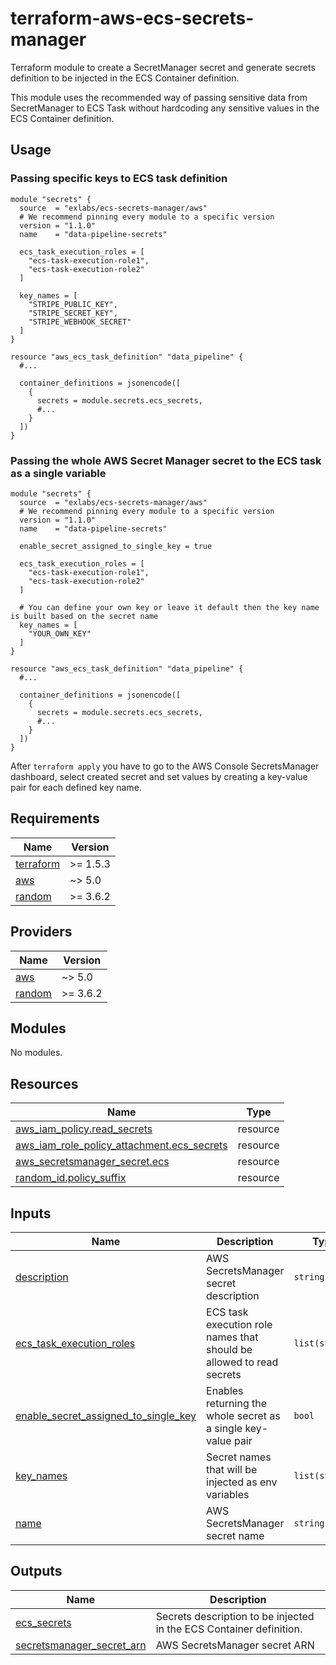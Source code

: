 # terraform-aws-ecs-secrets-manager

Terraform module to create a SecretManager secret and generate secrets definition to be injected in the ECS Container definition.

This module uses the recommended way of passing sensitive data from SecretManager to ECS Task without hardcoding any sensitive values in the ECS Container definition.

## Usage

### Passing specific keys to ECS task definition
```hcl
module "secrets" {
  source  = "exlabs/ecs-secrets-manager/aws"
  # We recommend pinning every module to a specific version
  version = "1.1.0"
  name    = "data-pipeline-secrets"

  ecs_task_execution_roles = [
    "ecs-task-execution-role1",
    "ecs-task-execution-role2"
  ]

  key_names = [
    "STRIPE_PUBLIC_KEY",
    "STRIPE_SECRET_KEY",
    "STRIPE_WEBHOOK_SECRET"
  ]
}

resource "aws_ecs_task_definition" "data_pipeline" {
  #...

  container_definitions = jsonencode([
    {
      secrets = module.secrets.ecs_secrets,
      #...
    }
  ])
}
```

### Passing the whole AWS Secret Manager secret to the ECS task as a single variable
```hcl
module "secrets" {
  source  = "exlabs/ecs-secrets-manager/aws"
  # We recommend pinning every module to a specific version
  version = "1.1.0"
  name    = "data-pipeline-secrets"

  enable_secret_assigned_to_single_key = true

  ecs_task_execution_roles = [
    "ecs-task-execution-role1",
    "ecs-task-execution-role2"
  ]

  # You can define your own key or leave it default then the key name is built based on the secret name
  key_names = [
    "YOUR_OWN_KEY"
  ]
}

resource "aws_ecs_task_definition" "data_pipeline" {
  #...

  container_definitions = jsonencode([
    {
      secrets = module.secrets.ecs_secrets,
      #...
    }
  ])
}
```

After `terraform apply` you have to go to the AWS Console SecretsManager dashboard, select created secret and set values by creating a key-value pair for each defined key name.


<!-- BEGIN_TF_DOCS -->
## Requirements

| Name | Version |
|------|---------|
| <a name="requirement_terraform"></a> [terraform](#requirement\_terraform) | >= 1.5.3 |
| <a name="requirement_aws"></a> [aws](#requirement\_aws) | ~> 5.0 |
| <a name="requirement_random"></a> [random](#requirement\_random) | >= 3.6.2 |

## Providers

| Name | Version |
|------|---------|
| <a name="provider_aws"></a> [aws](#provider\_aws) | ~> 5.0 |
| <a name="provider_random"></a> [random](#provider\_random) | >= 3.6.2 |

## Modules

No modules.

## Resources

| Name | Type |
|------|------|
| [aws_iam_policy.read_secrets](https://registry.terraform.io/providers/hashicorp/aws/latest/docs/resources/iam_policy) | resource |
| [aws_iam_role_policy_attachment.ecs_secrets](https://registry.terraform.io/providers/hashicorp/aws/latest/docs/resources/iam_role_policy_attachment) | resource |
| [aws_secretsmanager_secret.ecs](https://registry.terraform.io/providers/hashicorp/aws/latest/docs/resources/secretsmanager_secret) | resource |
| [random_id.policy_suffix](https://registry.terraform.io/providers/hashicorp/random/latest/docs/resources/id) | resource |

## Inputs

| Name | Description | Type | Default | Required |
|------|-------------|------|---------|:--------:|
| <a name="input_description"></a> [description](#input\_description) | AWS SecretsManager secret description | `string` | `null` | no |
| <a name="input_ecs_task_execution_roles"></a> [ecs\_task\_execution\_roles](#input\_ecs\_task\_execution\_roles) | ECS task execution role names that should be allowed to read secrets | `list(string)` | `[]` | no |
| <a name="input_enable_secret_assigned_to_single_key"></a> [enable\_secret\_assigned\_to\_single\_key](#input\_enable\_secret\_assigned\_to\_single\_key) | Enables returning the whole secret as a single key-value pair | `bool` | `false` | no |
| <a name="input_key_names"></a> [key\_names](#input\_key\_names) | Secret names that will be injected as env variables | `list(string)` | `[]` | no |
| <a name="input_name"></a> [name](#input\_name) | AWS SecretsManager secret name | `string` | n/a | yes |

## Outputs

| Name | Description |
|------|-------------|
| <a name="output_ecs_secrets"></a> [ecs\_secrets](#output\_ecs\_secrets) | Secrets description to be injected in the ECS Container definition. |
| <a name="output_secretsmanager_secret_arn"></a> [secretsmanager\_secret\_arn](#output\_secretsmanager\_secret\_arn) | AWS SecretsManager secret ARN |
<!-- END_TF_DOCS -->
